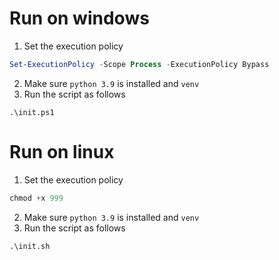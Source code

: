 # Run on windows 
1. Set the execution policy
```powershell
Set-ExecutionPolicy -Scope Process -ExecutionPolicy Bypass
```
2. Make sure `python 3.9` is installed and `venv` 
3. Run the script as follows
```
.\init.ps1
```
# Run on linux
1. Set the execution policy
```powershell
chmod +x 999
```
2. Make sure `python 3.9` is installed and `venv` 
3. Run the script as follows
```
.\init.sh
```
